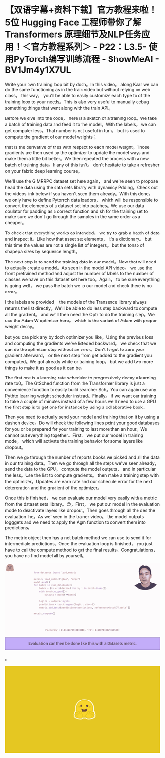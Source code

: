 # 【双语字幕+资料下载】官方教程来啦！5位 Hugging Face 工程师带你了解 Transformers 原理细节及NLP任务应用！＜官方教程系列＞ - P22：L3.5- 使用PyTorch编写训练流程 - ShowMeAI - BV1Jm4y1X7UL

Write your own training loop bit by doch。In this video。 along Kaar we can do the same functioning as in the train video but without relying on web class。 this way， you'll be able to easily customize each type to of the training loop to your needs。This is also very useful to manually debug something things that went along with the train API。

Before we dive into the code， here is a sketch of a training loop。We take a batch of training data and feed it to the model。With the labels， we can get computer less。That number is not useful in turn， but is used to compute the gradient of our model weights；

 that is the derivative of thes with respect to each model weight。Those gradients are then used by the optimizer to update the model ways and make them a little bit better。We then repeated the process with a new batch of training data。If any of this isn't。 don't hesitate to take a refresher on your fabric deep learning course。

We'll use the G MRRPC dataset set here again， and we're seen to propose head the data using the data sets library with dynamicy Pdding。Check out the videos link below if you haven't seen them already。With this done。 we only have to define Pytorrch data loadors， which will be responsible to convert the elements of a dataset set into patches。We use our data coulator for padding as a correct function and sh for the training set to make sure we don't go through the samples in the same order as a cheaper。

To check that everything works as intended， we try to grab a batch of data and inspect it。Like how that asset set elements， it's a dictionary。 but this time the values are not a single list of integers。 but the tonso of shapepa sizes by sequence length。

The next step is to send the training data in our model。Now that will need to actually create a model。As seen in the model API video。 we use the front pretrained method and adjust the number of labels to the number of classes we have on this dataset set here too。Again， to be sure everything is going well， we pass the batch we to our model and check there is no error。

I the labels are provided， the models of the Transence library always returns the list directly。We'll be able to do less step backward to compute all the gradient。 and we'll then need the Optr to do the training step。We use the Adam W optimizer here。 which is the variant of Adam with proper weight decay。

 but you can pick any by doch optimizer you like。Using the previous loss and computing the gradients we've listeded backward。 we check that we can do the optimizer step without an error。Don't forget to zero your gradient afterward， or the next step from get added to the gradient you computed。We got already white or training loop， but we add two more things to make it as good as it can be。

The first one is a learning rate scheduler to progressively decay a learning rate to0。The GtSched function from the Transformer library is just a convenience function to easily build searcher Sch。You can again use any Pythto learning weight scheduler instead。Finally。 if we want our training to take a couple of minutes instead of a few hours we'll need to use a GPU the first step is to get one for instance by using a collaborative book。

Then you need to actually send your model and training that on it by using a dashch device。Do will check the following lines point your good databases for you or be prepared for your training to last more than an hour。We cannot put everything together。First， we put our model in training mode。 which will activate the training behavior for some layers like dropout。

Then we go through the number of reports books we picked and all the data in our training data。Then we go through all the steps we've seen already， send the data to the GPU。 compute the model outputs， and in particular the less。Use the list to compute gradients。 then make a training step with the optimizer。Updates are earn rate and our schedule error for the next detereration and the gradient of the optimizer。

Once this is finished， we can evaluate our model very easily with a metric from the dataset sets library。😊，First， we put our model in the evaluation mode to deactivate layers like dropout。Then goes through all the des the evaluation the。As we' seen in the trainer video。 the model outputs logggets and we need to apply the Agm function to convert them into predictions。

The metric object then has a net batch method we can use to send it for intermediate predictions。Once the evaluation loop is finished， you just have to call the compute method to get the final results。Congratulations， you have no find model all by yourself。

![](img/e8f7bf95fa7a3fb25fc811f317b88cfb_1.png)

。

![](img/e8f7bf95fa7a3fb25fc811f317b88cfb_3.png)